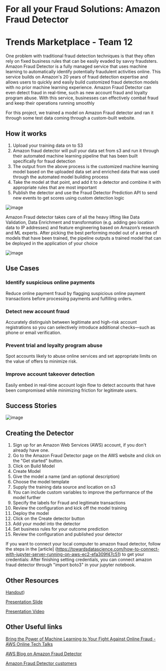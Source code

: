 # For all your Fraud Solutions: Amazon Fraud Detector

<h1>Trends Marketplace - Team 12</h1>
One problem with traditional fraud detection techniques is that they often rely on fixed business rules that can be easily evaded by savvy fraudsters. Amazon Fraud Detector is a fully managed service that uses machine learning to automatically identify potentially fraudulent activities online. This service builds on Amazon's 20 years of fraud detection expertise and allows users to quickly and easily build customized fraud detection models with no prior machine learning experience. Amazon Fraud Detector can even detect fraud in real-time, such as new account fraud and loyalty program abuse. With this service, businesses can effectively combat fraud and keep their operations running smoothly


For this project, we trained a model on Amazon Fraud detector and ran it through some test data coming through a custom-built website. 

<h2>How it works</h2>

1.	Upload your training data on to S3
2.	Amazon fraud detector will pull your data set from s3 and run it through their automated machine learning pipeline that has been built specifically for fraud detection
3.	The output from the above process is the customized machine learning model based on the uploaded data set and enriched data that was used through the automated model building process
4.	Take the model at that point, and add it to a detector and combine it with appropriate rules that are most important
5.	Publish the detector and use the Fraud Detector Prediction API to send new events to get scores using custom detection logic

![image](https://user-images.githubusercontent.com/13709103/206007213-230331de-8876-467c-8094-2e846ee5218e.png)


Amazon Fraud detector takes care of all the heavy lifting like Data Validation, Data Enrichment and transformation (e.g. adding geo location data to IP addresses) and feature engineering based on Amazon’s research and ML experts. 
After picking the best performing model out of a series of models that have been trained, the pipeline outputs a trained model  that can be deployed in the application of your choice

![image](https://user-images.githubusercontent.com/13709103/206007395-c2449672-73e7-483f-8521-c8cf0a903bf2.png)


<h2>Use Cases</h2>
<h3>Identify suspicious online payments</h3>
Reduce online payment fraud by flagging suspicious online payment transactions before processing payments and fulfilling orders.
<h3>Detect new account fraud</h3>
Accurately distinguish between legitimate and high-risk account registrations so you can selectively introduce additional checks—such as phone or email verification.
<h3>Prevent trial and loyalty program abuse</h3>
Spot accounts likely to abuse online services and set appropriate limits on the value of offers to minimize risk.
<h3>Improve account takeover detection</h3>
Easily embed in real-time account login flow to detect accounts that have been compromised while minimizing friction for legitimate users.

<h2>Success Stories</h2>

![image](https://user-images.githubusercontent.com/13709103/206007561-822f9ed0-ae22-42f4-b384-42c30f759175.png)



<h2>Creating the Detector</h2>

1.	Sign up for an Amazon Web Services (AWS) account, if you don't already have one.
2.	Go to the Amazon Fraud Detector page on the AWS website and click on the "Get started" button.
3.	Click on Build Model
4.	Create Model
5.	Give the model a name (and an optional description)
6.	Choose the model template
7.	Supply the training data source and location on s3
8.	You can include custom variables to improve the performance of the model further
9.	Specify the labels for Fraud and legitimate transactions
10.	Review the configuration and kick off the model training
11.	Deploy the model 
12.	Click on the Create detector button
13.	Add your model into the detector
14.	Set business rules for your outcome prediction
15.	Review the configuration and published your detector

If you want to connect your local computer to amazon fraud detector, follow the steps in the [article] (https://towardsdatascience.com/how-to-connect-with-jupyter-server-running-on-aws-ec2-efa309f47c51) to get your credentials: 
After finishing setting credentials, you can connect amazon fraud detector through "import boto3" in your jupyter notebook.


<h2>Other Resources</h2>

[Handout](https://drive.google.com/drive/u/1/folders/1yaNfasmCVtXyYQ3850jqGlaOTq196TQA))

[Presentation Slide](https://onedrive.live.com/view.aspx?resid=9AC853B097999F6!174&ithint=file%2cpptx&authkey=!AMtljLTpRXU3CG0)

[Presentation Video](https://www.youtube.com/watch?v=dQw4w9WgXcQ)

<h2> Other Useful links </h2>

[Bring the Power of Machine Learning to Your Fight Against Online Fraud - AWS Online Tech Talks](https://www.youtube.com/watch?v=MNSq2G3V8wM)

[AWS Blog on Amazon Fraud Detector](https://aws.amazon.com/blogs/aws/amazon-fraud-detector-is-now-generally-available/)

[Amazon Fraud Detector customers](https://aws.amazon.com/fraud-detector/customers/)
 
